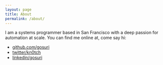 ```yaml
---
layout: page
title: About
permalink: /about/
---
```


I am a systems programmer based in San Francisco with a deep passion for automation at scale. You can find me online at, come say hi:

* [github.com/gosuri](https://github.com/gosuri)
* [twitter/kn0tch](https://twitter.com/kn0tch)
* [linkedin/gosuri](https://www.linkedin.com/in/gosuri)
